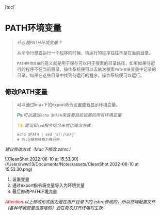 [toc]

# PATH环境变量

> *什么是PATH环境变量？*
>
> 从命令行想要运行一个程序的时候，待运行的程序往往不是在当前目录。
>
> `PATH环境变量`的意义就是用于保存可以用于搜索的目录路径，如果如果待运行的程序不在当前目录，操作系统便可以去依次搜索`PATH变量`变量中记录的目录，如果在这些目录中找到待运行的程序，操作系统便可以运行。

## 修改PATH变量

>   可以通过linux下的export命令设置或者显示环境变量。
>
>   *<font color="green">Ps:</font>可以通过`echo $PATH`来查看目前设置的所有环境变量*
>
>   *<font color="orange">Tip:</font>建议和`sed`指令结合来优化输出方式*
>
>   ```shell
>   echo $PATH | sed 's/:/\n/g'
>   # 将:分隔符替换为换行符
>   ```

 *建议修改方式（Mac下修改.zshrc）*

![CleanShot 2022-08-10 at 15.53.30](/Users/wwt13/Documents/Notes/assets/CleanShot 2022-08-10 at 15.53.30.png)

1.   设置变量
2.   通过export指令将变量导入为环境变量
3.   最后修改PATH环境变量

*<font color="red">Attention:</font>以上修改形式因为是在用户目录下的.zshrc修改的，所以终端配置文件（各种环境变量设置啥的）会在每次打开终端时生效*

